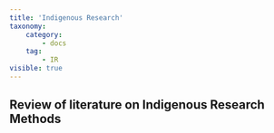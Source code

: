 ```yaml
---
title: 'Indigenous Research'
taxonomy:
    category:
        - docs
    tag:
        - IR
visible: true
---
```


## Review of literature on Indigenous Research Methods
